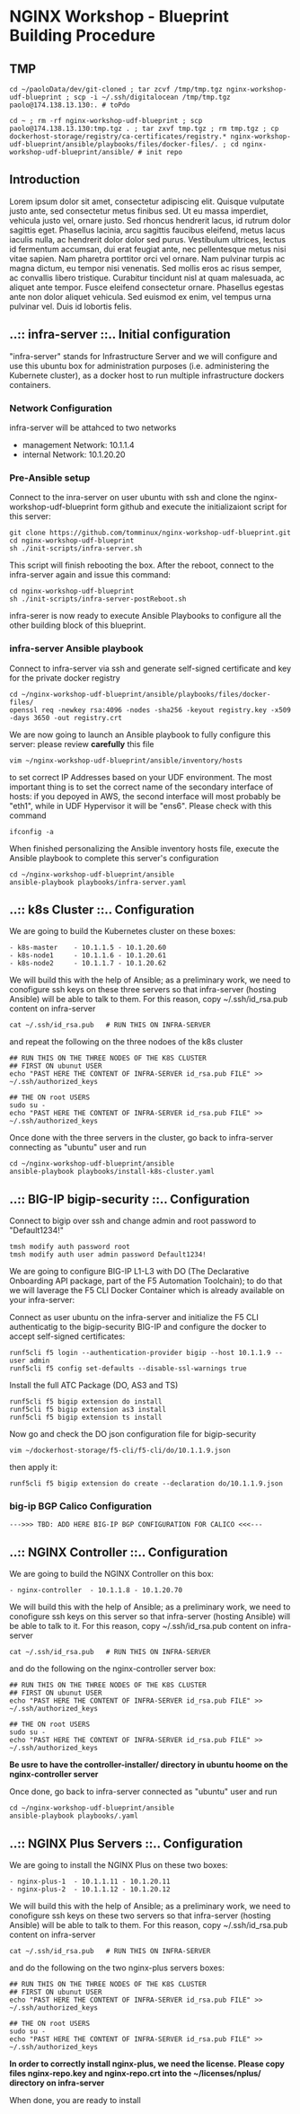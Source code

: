 # NGINX Workshop - Blueprint Building Procedure

## TMP

    cd ~/paoloData/dev/git-cloned ; tar zcvf /tmp/tmp.tgz nginx-workshop-udf-blueprint ; scp -i ~/.ssh/digitalocean /tmp/tmp.tgz paolo@174.138.13.130:. # toPdo
    
    cd ~ ; rm -rf nginx-workshop-udf-blueprint ; scp paolo@174.138.13.130:tmp.tgz . ; tar zxvf tmp.tgz ; rm tmp.tgz ; cp dockerhost-storage/registry/ca-certificates/registry.* nginx-workshop-udf-blueprint/ansible/playbooks/files/docker-files/. ; cd nginx-workshop-udf-blueprint/ansible/ # init repo
    
## Introduction

Lorem ipsum dolor sit amet, consectetur adipiscing elit. Quisque vulputate justo ante, sed consectetur metus finibus sed. Ut eu massa imperdiet, vehicula justo vel, ornare justo. Sed rhoncus hendrerit lacus, id rutrum dolor sagittis eget. Phasellus lacinia, arcu sagittis faucibus eleifend, metus lacus iaculis nulla, ac hendrerit dolor dolor sed purus. Vestibulum ultrices, lectus id fermentum accumsan, dui erat feugiat ante, nec pellentesque metus nisi vitae sapien. Nam pharetra porttitor orci vel ornare. Nam pulvinar turpis ac magna dictum, eu tempor nisi venenatis. Sed mollis eros ac risus semper, ac convallis libero tristique. Curabitur tincidunt nisl at quam malesuada, ac aliquet ante tempor. Fusce eleifend consectetur ornare. Phasellus egestas ante non dolor aliquet vehicula. Sed euismod ex enim, vel tempus urna pulvinar vel. Duis id lobortis felis.

## ..:: infra-server ::.. Initial configuration 

"infra-server" stands for Infrastructure Server and we will configure and use this ubuntu box for administration purposes (i.e. administering the Kubernete cluster), as a docker host to run multiple infrastructure dockers containers. 

### Network Configuration

infra-server will be attahced to two networks

- management Network: 		10.1.1.4  
- internal Network: 		10.1.20.20

### Pre-Ansible setup

Connect to the inra-server on user ubuntu with ssh and clone the nginx-workshop-udf-blueprint form github and execute the initializaiont script for this server:

    git clone https://github.com/tomminux/nginx-workshop-udf-blueprint.git
    cd nginx-workshop-udf-blueprint
    sh ./init-scripts/infra-server.sh
    
This script will finish rebooting the box. After the reboot, connect to the infra-server again and issue this command:

    cd nginx-workshop-udf-blueprint
    sh ./init-scripts/infra-server-postReboot.sh
    
infra-serer is now ready to execute Ansible Playbooks to configure all the other building block of this blueprint.

### infra-server Ansible playbook

Connect to infra-server via ssh and generate self-signed certificate and key for the private docker registry

    cd ~/nginx-workshop-udf-blueprint/ansible/playbooks/files/docker-files/
    openssl req -newkey rsa:4096 -nodes -sha256 -keyout registry.key -x509 -days 3650 -out registry.crt
    
We are now going to launch an Ansible playbook to fully configure this server: please review **carefully** this file 

    vim ~/nginx-workshop-udf-blueprint/ansible/inventory/hosts
    
to set correct IP Addresses based on your UDF environment. The most important thing is to set the correct name of the secondary interface of hosts: if you depoyed in AWS, the second interface will most probably be "eth1", while in UDF Hypervisor it will be "ens6". Please check with this command

    ifconfig -a

When finished personalizing the Ansible inventory hosts file, execute the Ansible playbook to complete this server's configuration

    cd ~/nginx-workshop-udf-blueprint/ansible
    ansible-playbook playbooks/infra-server.yaml
    
## ..:: k8s Cluster ::.. Configuration

We are going to build the Kubernetes cluster on these boxes:

````
- k8s-master	- 10.1.1.5 - 10.1.20.60
- k8s-node1 	- 10.1.1.6 - 10.1.20.61
- k8s-node2 	- 10.1.1.7 - 10.1.20.62
````

We will build this with the help of Ansible; as a preliminary work, we need to conofigure ssh keys on these three servers so that infra-server (hosting Ansible) will be able to talk to them. For this reason, copy ~/.ssh/id_rsa.pub content on infra-server

    cat ~/.ssh/id_rsa.pub 	# RUN THIS ON INFRA-SERVER

and repeat the following on the three nodoes of the k8s cluster

    ## RUN THIS ON THE THREE NODES OF THE K8S CLUSTER
    ## FIRST ON ubunut USER
    echo "PAST HERE THE CONTENT OF INFRA-SERVER id_rsa.pub FILE" >> ~/.ssh/authorized_keys
    
    ## THE ON root USERS
    sudo su -
    echo "PAST HERE THE CONTENT OF INFRA-SERVER id_rsa.pub FILE" >> ~/.ssh/authorized_keys
   
Once done with the three servers in the cluster, go back to infra-server connecting as "ubuntu" user and run 

    cd ~/nginx-workshop-udf-blueprint/ansible
    ansible-playbook playbooks/install-k8s-cluster.yaml
    
## ..:: BIG-IP bigip-security ::.. Configuration

Connect to bigip over ssh and change admin and root password to "Default1234!"

    tmsh modify auth password root
    tmsh modify auth user admin password Default1234!
    
We are going to configure BIG-IP L1-L3 with DO (The Declarative Onboarding API package, part of the F5 Automation Toolchain); to do that we will laverage the F5 CLI Docker Container which is already available on your infra-server:

Connect as user ubuntu on the infra-server and initialize the F5 CLI authenticatig to the bigip-security BIG-IP and configure the docker to accept self-signed certificates:

    runf5cli f5 login --authentication-provider bigip --host 10.1.1.9 --user admin
    runf5cli f5 config set-defaults --disable-ssl-warnings true
    
Install the full ATC Package (DO, AS3 and TS)

    runf5cli f5 bigip extension do install
    runf5cli f5 bigip extension as3 install
    runf5cli f5 bigip extension ts install

Now go and check the DO json configuration file for bigip-security

    vim ~/dockerhost-storage/f5-cli/f5-cli/do/10.1.1.9.json
    
then apply it:

    runf5cli f5 bigip extension do create --declaration do/10.1.1.9.json

### big-ip BGP Calico Configuration

    --->>> TBD: ADD HERE BIG-IP BGP CONFIGURATION FOR CALICO <<<---

## ..:: NGINX Controller ::.. Configuration

We are going to build the NGINX Controller on this box:

````
- nginx-controller	- 10.1.1.8 - 10.1.20.70
````

We will build this with the help of Ansible; as a preliminary work, we need to conofigure ssh keys on this server so that infra-server (hosting Ansible) will be able to talk to it. For this reason, copy ~/.ssh/id_rsa.pub content on infra-server

    cat ~/.ssh/id_rsa.pub 	# RUN THIS ON INFRA-SERVER

and do the following on the nginx-controller server box:

    ## RUN THIS ON THE THREE NODES OF THE K8S CLUSTER
    ## FIRST ON ubunut USER
    echo "PAST HERE THE CONTENT OF INFRA-SERVER id_rsa.pub FILE" >> ~/.ssh/authorized_keys
    
    ## THE ON root USERS
    sudo su -
    echo "PAST HERE THE CONTENT OF INFRA-SERVER id_rsa.pub FILE" >> ~/.ssh/authorized_keys

**Be usre to have the controller-installer/ directory in ubuntu hoome on the nginx-controller server**

Once done, go back to infra-server connected as "ubuntu" user and run 

    cd ~/nginx-workshop-udf-blueprint/ansible
    ansible-playbook playbooks/.yaml

## ..:: NGINX Plus Servers ::.. Configuration

We are going to install the NGINX Plus on these two boxes:

````
- nginx-plus-1	- 10.1.1.11 - 10.1.20.11
- nginx-plus-2	- 10.1.1.12 - 10.1.20.12
````

We will build this with the help of Ansible; as a preliminary work, we need to conofigure ssh keys on these two servers so that infra-server (hosting Ansible) will be able to talk to them. For this reason, copy ~/.ssh/id_rsa.pub content on infra-server

    cat ~/.ssh/id_rsa.pub 	# RUN THIS ON INFRA-SERVER

and do the following on the two nginx-plus servers boxes:

    ## RUN THIS ON THE THREE NODES OF THE K8S CLUSTER
    ## FIRST ON ubunut USER
    echo "PAST HERE THE CONTENT OF INFRA-SERVER id_rsa.pub FILE" >> ~/.ssh/authorized_keys
    
    ## THE ON root USERS
    sudo su -
    echo "PAST HERE THE CONTENT OF INFRA-SERVER id_rsa.pub FILE" >> ~/.ssh/authorized_keys

**In order to correctly install nginx-plus, we need the license. Please copy files nginx-repo.key and nginx-repo.crt into the ~/licenses/nplus/ directory on infra-server**

When done, you are ready to install 